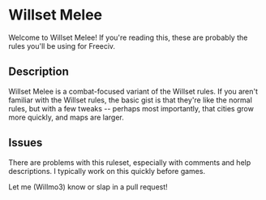 # Willset Melee
Welcome to Willset Melee! If you're reading this, these are probably the rules you'll be using for Freeciv.

## Description
Willset Melee is a combat-focused variant of the Willset rules. If you aren't familiar with the Willset rules, the basic gist is that they're like the normal rules, but with a few tweaks -- perhaps most importantly, that cities grow more quickly, and maps are larger.

## Issues
There are problems with this ruleset, especially with comments and help descriptions. I typically work on this quickly before games.

Let me (Willmo3) know or slap in a pull request!

